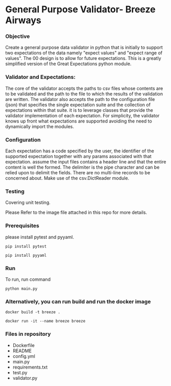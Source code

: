 #  General Purpose Validator- Breeze Airways


### Objective
 Create a general purpose data validator in python that is initially to support two expectations of the data namely "expect values" and "expect range of values". The 00 design is to allow for future expectations. This is a greatly simplified version of the Great Expectations python module.

### Validator and Expectations: 
The core of the validator accepts the paths to csv files whose contents are to be validated and the path to the file to which the results of the validation are written. The validator also accepts the path to the configuration file (json) that specifies the single expectation suite and the collection of expectations within that suite. it is to leverage classes that provide the validator
implementation of each expectation. For simplicity, the validator knows up front what expectations are supported avoiding the need to dynamically import the modules.

### Configuration 
Each expectation has a code specified by the user, the identifier of the supported expectation together with any params associated with that expectation.
assume the input files contains a header line and that the entire content is well
the
formed. The delimiter is the pipe character and can be relied upon to delimit the fields. There are no multi-line records to be concerned about.
Make use of the
csv.DictReader module.

### Testing  
Covering unit testing.




Please Refer to the image file attached in this repo for more details.

### Prerequisites
please install pytest and pyyaml.

```pip install pytest ```

```pip install pyyaml ```

### Run 
To run, run command

```python main.py```


### Alternatively, you can run build and run the docker image

```docker build -t breeze .```

```docker run -it --name breeze breeze```


### Files in repository
 - Dockerfile
 - README
 - config.yml
 - main.py
 - requirements.txt
 - test.py
 - validator.py
